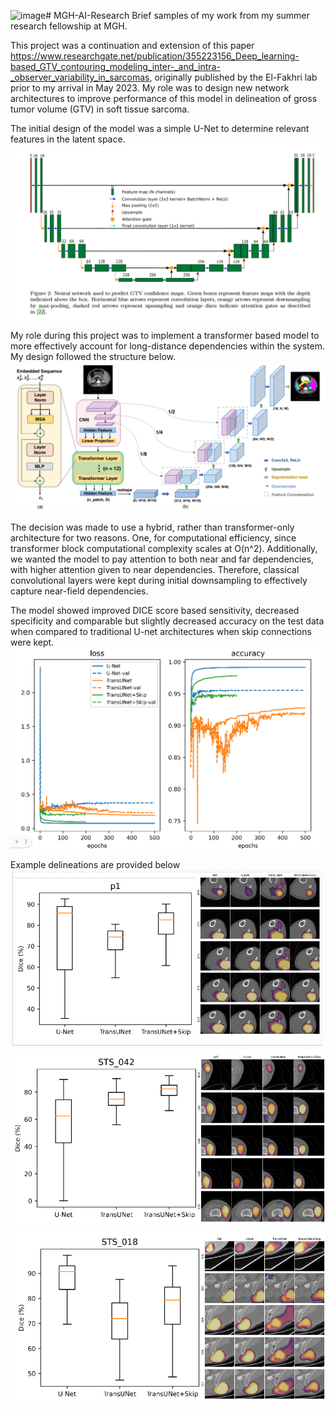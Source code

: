 <img width="566" alt="image" src="https://github.com/user-attachments/assets/b8f30e56-88ed-4487-9ecd-e191147f20ea" /># 
MGH-AI-Research
Brief samples of my work from my summer research fellowship at MGH. 

This project was a continuation and extension of this paper https://www.researchgate.net/publication/355223156_Deep_learning-based_GTV_contouring_modeling_inter-_and_intra-_observer_variability_in_sarcomas, originally published by the El-Fakhri lab prior to my arrival in May 2023. My role was to design new network architectures to improve performance of this model in delineation of gross tumor volume (GTV) in soft tissue sarcoma.

The initial design of the model was a simple U-Net to determine relevant features in the latent space. 
![](unet.png)

My role during this project was to implement a transformer based model to more effectively account for long-distance dependencies within the system. My design followed the structure below.
![](transunet.png)

The decision was made to use a hybrid, rather than transformer-only architecture for two reasons. One, for computational efficiency, since transformer block computational complexity scales at O(n^2). Additionally, we wanted the model to pay attention to both near and far dependencies, with higher attention given to near dependencies. Therefore, classical convolutional layers were kept during initial downsampling to effectively capture near-field dependencies.

The model showed improved DICE score based sensitivity, decreased specificity and comparable but slightly decreased accuracy on the test data when compared to traditional U-net architectures when skip connections were kept.
![](results.png)

Example delineations are provided below
![](example1.png)
![](example2.png)
![](example3.png)
